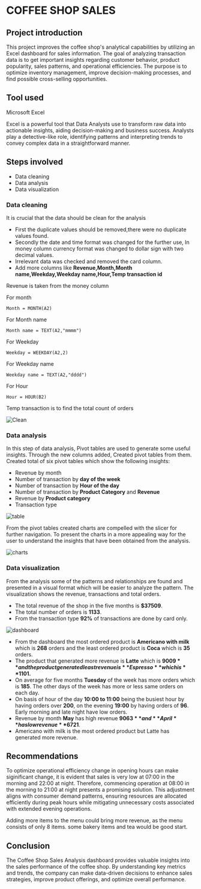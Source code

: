 # COFFEE SHOP SALES

## Project introduction
This project improves the coffee shop's analytical capabilities by utilizing an Excel dashboard for sales information. The goal of analyzing transaction data is to get important insights regarding customer behavior, product popularity, sales patterns, and operational efficiencies. The purpose is to optimize inventory management, improve decision-making processes, and find possible cross-selling opportunities.

## Tool used
Microsoft Excel 

Excel is a powerful tool that Data Analysts use to transform raw data into actionable insights, aiding decision-making and business success. Analysts play a detective-like role, identifying patterns and interpreting trends to convey complex data in a straightforward manner.

## Steps involved
* Data cleaning
* Data analysis
* Data visualization

### Data cleaning
It is crucial that the data should be clean for the analysis
* First the duplicate values should be removed,there were no duplicate values found.
* Secondly the date and time format was changed for the further use, In money column currency format was changed to dollar sign with two decimal values.
* Irrelevant data was checked and removed the card column.
* Add more columns like **Revenue,Month,Month name,Weekday,Weekday name,Hour,Temp transaction id**

Revenue is taken from the money column

For month
```
Month = MONTH(A2)
```

For Month name
```
Month name = TEXT(A2,"mmmm")
```

For Weekday
```
Weekday = WEEKDAY(A2,2)
```

For Weekday name
```
Weekday name = TEXT(A2,"dddd")
```

For Hour
```
Hour = HOUR(B2)
```

Temp transaction is to find the total count of orders


![Clean](https://github.com/user-attachments/assets/433a4cb0-24ab-49db-bdd3-988c6d09a8b0)

### Data analysis

In this step of data analysis, Pivot tables are used to generate some useful insights. Through the new columns added, Created pivot tables from them. Created total of six pivot tables which show the following insights:
* Revenue by month
* Number of transaction by **day of the week**
* Number of transaction by **Hour of the day**
* Number of transaction by **Product Category** and **Revenue**
* Revenue by **Product category**
* Transaction type

![table](https://github.com/user-attachments/assets/67d9943b-dac2-4f13-a419-9323a725b4b8)
     
From the pivot tables created charts are compelled with the slicer for further navigation. To present the charts in a more appealing way for the user to understand the insights that have been obtained from the analysis.

![charts](https://github.com/user-attachments/assets/01bf15e4-8043-4469-aa5e-b851568d5ae1)

### Data visualization

From the analysis some of the patterns and relationships are found and presented in a visual format which will be easier to analyze the pattern. The visualization shows the revenue, transactions and total orders.
* The total revenue of the shop in the five months is **$37509**.
* The total number of orders is **1133**.
* From the transaction type **92%** of transactions are done by card only.

![dashboard](https://github.com/user-attachments/assets/1fd30253-c229-48e8-8753-0d953c0e9031)

* From the dashboard the most ordered product is **Americano with milk** which is **268** orders and the least ordered product is **Coca** which is **35** orders.
* The product that generated more revenue is **Latte** which is **$9009** and the product generated least revenue is **Espresso** which is **$1101.**
* On average for five months **Tuesday** of the week has more orders which is **185**. The other days of the week has more or less same orders on each day.
* On basis of hour of the day **10:00 to 11:00** being the busiest hour by having orders over **200**, on the evening **19:00** by having orders of **96**. Early morning and late night have low orders.
* Revenue by month **May** has high revenue **$9063** and **April** has low revenue **$6721**.
* Americano with milk is the most ordered product but Latte has generated more revenue.

## Recommendations

To optimize operational efficiency change in opening hours can make siginificant change, it is evident that sales is very low at 07:00 in the morning and 22:00 at night. Therefore, commencing operation at 08:00 in the morning to 21:00 at night presents a promising solution. This adjustment aligns with consumer demand patterns, ensuring resources are allocated efficiently during peak hours while mitigating unnecessary costs associated with extended evening operations. 

Adding more items to the menu could bring more revenue, as the menu consists of only 8 items. some bakery items and tea would be good start.

## Conclusion
The Coffee Shop Sales Analysis dashboard provides valuable insights into the sales performance of the coffee shop. By understanding key metrics and trends, the company can make data-driven decisions to enhance sales strategies, improve product offerings, and optimize overall performance.
